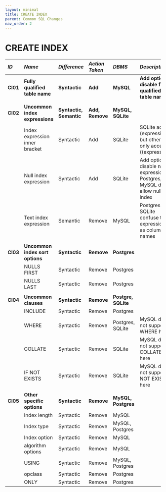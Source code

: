 ```yaml
---
layout: minimal
title: CREATE INDEX
parent: Common SQL Changes
nav_order: 2
---
```


# CREATE INDEX

| _ID_     | _Name_                          | _Difference_            | _Action Taken_  | _DBMS_              | _Description_                                                                  |
| :------- | :------------------------------ | :---------------------- | :-------------- | :------------------ | :----------------------------------------------------------------------------- |
| **CI01** | **Fully qualified table name**  | **Syntactic**           | **Add**         | **MySQL**           | **Add option to disable fully qualified table names**                          |
|          |                                 |                         |                 |                     |                                                                                |
| **CI02** | **Uncommon index expressions**  | **Syntactic, Semantic** | **Add, Remove** | **MySQL, SQLite**   |                                                                                |
|          | Index expression inner bracket  | Syntactic               | Add             | SQLite              | SQLite accept (expression) but others only accept ((expression))               |
|          | Null index expression           | Syntactic               | Add             | SQLite              | Add option to disable null expression, Postgres, MySQL do not allow null index |
|          | Text index expression           | Semantic                | Remove          | MySQL               | Postgres and SQLite confuse text expressions as column names                   |
|          |                                 |                         |                 |                     |                                                                                |
| **CI03** | **Uncommon index sort options** | **Syntactic**           | **Remove**      | **Postgres**        |                                                                                |
|          | NULLS FIRST                     | Syntactic               | Remove          | Postgres            |                                                                                |
|          | NULLS LAST                      | Syntactic               | Remove          | Postgres            |                                                                                |
|          |                                 |                         |                 |                     |                                                                                |
| **CI04** | **Uncommon clauses**            | **Syntactic**           | **Remove**      | **Postgre, SQLite** |                                                                                |
|          | INCLUDE                         | Syntactic               | Remove          | Postgres            |                                                                                |
|          | WHERE                           | Syntactic               | Remove          | Postgres, SQLite    | MySQL does not support WHERE here                                              |
|          | COLLATE                         | Syntactic               | Remove          | SQLite              | MySQL does not support COLLATE here                                            |
|          | IF NOT EXISTS                   | Syntactic               | Remove          | SQLite              | MySQL does not support IF NOT EXISTS here                                      |
|          |                                 |                         |                 |                     |                                                                                |
| **CI05** | **Other specific options**      | **Syntactic**           | **Remove**      | **MySQL, Postgres** |                                                                                |
|          | Index length                    | Syntactic               | Remove          | MySQL               |                                                                                |
|          | Index type                      | Syntactic               | Remove          | MySQL, Postgres     |                                                                                |
|          | Index option                    | Syntactic               | Remove          | MySQL               |                                                                                |
|          | algorithm options               | Syntactic               | Remove          | MySQL               |                                                                                |
|          | USING                           | Syntactic               | Remove          | MySQL, Postgres     |                                                                                |
|          | opclass                         | Syntactic               | Remove          | Postgres            |                                                                                |
|          | ONLY                            | Syntactic               | Remove          | Postgres            |                                                                                |
